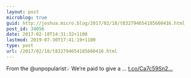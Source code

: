 ```yaml
---
layout: post
microblog: true
guid: http://joshua.micro.blog/2017/02/18/t832794654185660416.html
post_id: 34056
date: 2017-02-18T14:31:32+1100
lastmod: 2019-07-30T17:41:19+1100
type: post
url: /2017/02/18/t832794654185660416.html
---
```

From the @unpopularist💡 We’re paid to give a … [t.co/Ca7c59Sn2...](https://t.co/Ca7c59Sn2t)
